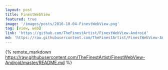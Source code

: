 ```yaml
---
layout: post
title: FinestWebView
featured: true
image: '/images/posts/2016-10-04-FinestWebView.png'
tag: [view, web]
link: 'https://github.com/TheFinestArtist/FinestWebView-Android'
md: 'https://raw.githubusercontent.com/TheFinestArtist/FinestWebView-Android/master/README.md'
---
```


{% remote_markdown https://raw.githubusercontent.com/TheFinestArtist/FinestWebView-Android/master/README.md %}